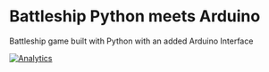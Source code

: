 Battleship Python meets Arduino
================================

Battleship game built with Python with an added Arduino Interface


[![Analytics](https://ga-beacon.appspot.com/UA-4376077-7/Battleship/?pixel)](https://github.com/igrigorik/ga-beacon)
